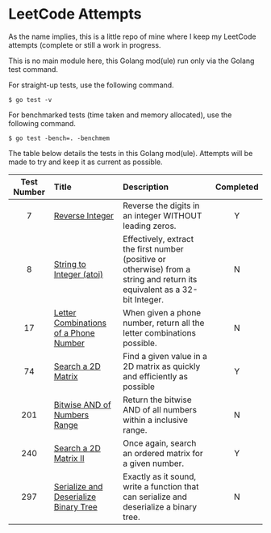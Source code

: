 # LeetCode Attempts

As the name implies, this is a little repo of mine where I keep my LeetCode attempts (complete or still a work in progress.

This is no main module here, this Golang mod(ule) run only via the Golang test command.

For straight-up tests, use the following command.

```
$ go test -v
```

For benchmarked tests (time taken and memory allocated), use the following command.

```
$ go test -bench=. -benchmem
```

The table below details the tests in this Golang mod(ule).  Attempts will be made to try and keep it as current as possible.

|Test Number|Title|Description|Completed|
|:---:|:---|:---|:---:|
|7|[Reverse Integer](https://leetcode.com/problems/reverse-integer/)|Reverse the digits in an integer WITHOUT leading zeros.|Y|
|8|[String to Integer (atoi)](https://leetcode.com/problems/string-to-integer-atoi/)|Effectively, extract the first number (positive or otherwise) from a string and return its equivalent as a 32-bit Integer.|N|
|17|[Letter Combinations of a Phone Number](https://leetcode.com/problems/letter-combinations-of-a-phone-number/)|When given a phone number, return all the letter combinations possible.|N|
|74|[Search a 2D Matrix](https://leetcode.com/problems/search-a-2d-matrix/)|Find a given value in a 2D matrix as quickly and efficiently as possible|Y|
|201|[Bitwise AND of Numbers Range](https://leetcode.com/problems/bitwise-and-of-numbers-range/)|Return the bitwise AND of all numbers within a inclusive range.|N|
|240|[Search a 2D Matrix II](https://leetcode.com/problems/search-a-2d-matrix-ii/)|Once again, search an ordered matrix for a given number.|Y|
|297|[Serialize and Deserialize Binary Tree](https://leetcode.com/problems/serialize-and-deserialize-binary-tree/)|Exactly as it sound, write a function that can serialize and deserialize a binary tree.|N|

